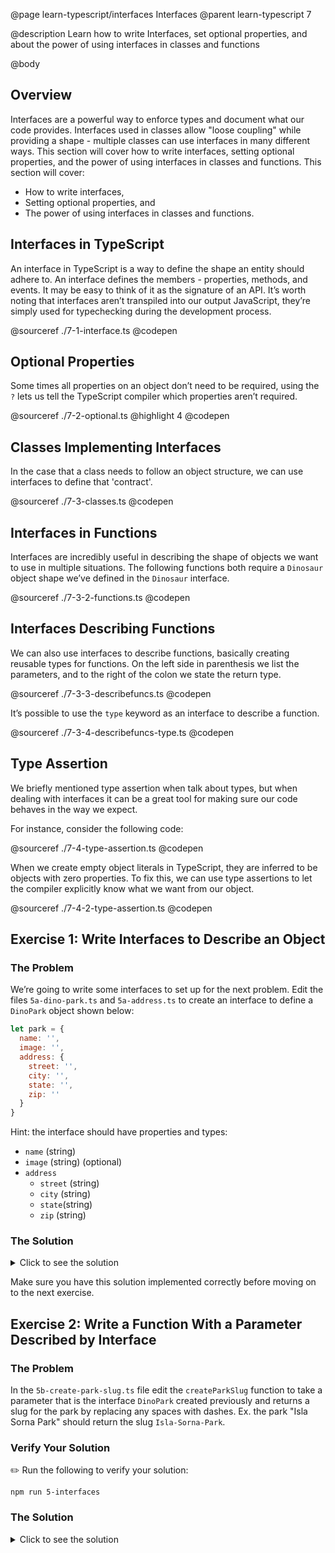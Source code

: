 @page learn-typescript/interfaces Interfaces
@parent learn-typescript 7

@description Learn how to write Interfaces, set optional properties, and about the power of using interfaces in classes and functions

@body

## Overview

Interfaces are a powerful way to enforce types and document what our code provides. Interfaces used in classes allow "loose coupling" while providing a shape - multiple classes can use interfaces in many different ways. This section will cover how to write interfaces, setting optional properties, and the power of using interfaces in classes and functions. This section will cover:

- How to write interfaces,
- Setting optional properties, and
- The power of using interfaces in classes and functions.

## Interfaces in TypeScript

An interface in TypeScript is a way to define the shape an entity should adhere to. An interface defines the members - properties, methods, and events. It may be easy to think of it as the signature of an API. It’s worth noting that interfaces aren’t transpiled into our output JavaScript, they’re simply used for typechecking during the development process.

@sourceref ./7-1-interface.ts
@codepen

## Optional Properties

Some times all properties on an object don’t need to be required, using the ``?`` lets us tell the TypeScript compiler which properties aren’t required.

@sourceref ./7-2-optional.ts
@highlight 4
@codepen

## Classes Implementing Interfaces

In the case that a class needs to follow an object structure, we can use interfaces to define that 'contract'.

@sourceref ./7-3-classes.ts
@codepen

## Interfaces in Functions

Interfaces are incredibly useful in describing the shape of objects we want to use in multiple situations. The following functions both require a ``Dinosaur`` object shape we’ve defined in the ``Dinosaur`` interface.

@sourceref ./7-3-2-functions.ts
@codepen

## Interfaces Describing Functions

We can also use interfaces to describe functions, basically creating reusable types for functions. On the left side in parenthesis we list the parameters, and to the right of the colon we state the return type.

@sourceref ./7-3-3-describefuncs.ts
@codepen

It’s possible to use the `type` keyword as an interface to describe a function.

@sourceref ./7-3-4-describefuncs-type.ts
@codepen

## Type Assertion

We briefly mentioned type assertion when talk about types, but when dealing with interfaces it can be a great tool for making sure our code behaves in the way we expect.

For instance, consider the following code:

@sourceref ./7-4-type-assertion.ts
@codepen

When we create empty object literals in TypeScript, they are inferred to be objects with zero properties. To fix this, we can use type assertions to let the compiler explicitly know what we want from our object.

@sourceref ./7-4-2-type-assertion.ts
@codepen

## Exercise 1: Write Interfaces to Describe an Object

### The Problem

We’re going to write some interfaces to set up for the next problem. Edit the files `5a-dino-park.ts` and `5a-address.ts` to create an interface to define a ``DinoPark`` object shown below:

```javascript
let park = {
  name: '',
  image: '',
  address: {
    street: '',
    city: '',
    state: '',
    zip: ''
  }
}
```

Hint: the interface should have properties and types:

- ``name`` (string)
- ``image`` (string) (optional)
- ``address``
  - ``street`` (string)
  - ``city`` (string)
  - ``state``(string)
  - ``zip`` (string)

### The Solution

<details>
<summary>Click to see the solution</summary>

✏️ Update `5a-dino-park.ts` to the following:

```typescript
import Address from "./5a-address";

interface DinoPark {
  name: string;
  image?: string;
  address: Address;
 }

export default DinoPark;
```

@highlight 3-7

✏️ Update `5a-address.ts` to the following:

```typescript
interface Address {
  street: string;
  city: string;
  state: string;
  zip: string
}

export default Address;
```

@highlight 2-5

</details>

Make sure you have this solution implemented correctly before moving on to the next exercise.

## Exercise 2: Write a Function With a Parameter Described by Interface

### The Problem

In the `5b-create-park-slug.ts` file edit the ``createParkSlug`` function to take a parameter that is the interface ```DinoPark``` created previously and returns a slug for the park by replacing any spaces with dashes. Ex. the park "Isla Sorna Park" should return the slug `Isla-Sorna-Park`.

### Verify Your Solution

✏️ Run the following to verify your solution:

```shell
npm run 5-interfaces
```

### The Solution


<details>
<summary>Click to see the solution</summary>

✏️ Update `5b-create-park-slug.ts` to the following:

```typescript
import DinoPark from "./5a-dino-park";

export function createParkSlug(dinoPark: DinoPark) {
  return dinoPark.name.replace(/ /g, '-');
}
```

@highlight 3-4

</details>

